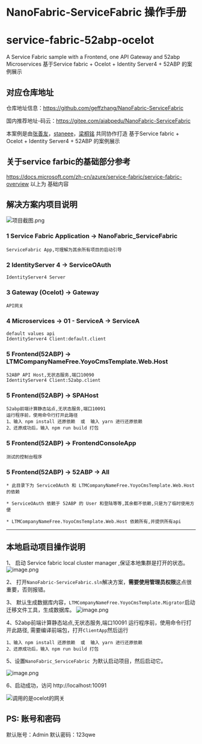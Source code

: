 # NanoFabric-ServiceFabric 操作手册

# service-fabric-52abp-ocelot
A Service Fabric sample with a Frontend, one API Gateway and 52abp Microservices
基于Service fabric + Ocelot + Identity Server4 + 52ABP 的案例展示
## 对应仓库地址

仓库地址信息：https://github.com/geffzhang/NanoFabric-ServiceFabric

国内推荐地址-码云：https://gitee.com/aiabpedu/NanoFabric-ServiceFabric
 
本案例是由[张善友](https://github.com/geffzhang)，[staneee]( https://github.com/staneee)，[梁桐铭](https://github.com/ltm0203) 共同协作打造
 基于Service fabric + Ocelot + Identity Server4 + 52ABP 的案例展示
 
## 关于service farbic的基础部分参考
https://docs.microsoft.com/zh-cn/azure/service-fabric/service-fabric-overview
以上为 基础内容

## 解决方案内项目说明
![项目截图.png](https://upload-images.jianshu.io/upload_images/1979022-c70a3b9f36e88662.png?imageMogr2/auto-orient/strip%7CimageView2/2/w/1240)



### 1 Service Fabric Application -> NanoFabric_ServiceFabric
    ServiceFabric App,可理解为其余所有项目的启动引导


### 2 IdentityServer 4 -> ServiceOAuth 
    IdentityServer4 Server


### 3 Gateway (Ocelot) -> Gateway
    API网关

### 4 Microservices -> 01 - ServiceA -> ServiceA
    default values api
    IdentityServer4 Client:default.client


### 5 Frontend(52ABP) -> LTMCompanyNameFree.YoyoCmsTemplate.Web.Host
  
    52ABP API Host,无状态服务,端口10090
    IdentityServer4 Client:52abp.client


###  5 Frontend(52ABP) -> SPAHost

    52abp前端计算静态站点,无状态服务,端口10091
    运行程序前，使用命令行打开此路径
    1、输入 npm install 还原依赖  或  输入 yarn 进行还原依赖
    2、还原成功后，输入 npm run build 打包


### 5 Frontend(52ABP) -> FrontendConsoleApp

    测试的控制台程序



### 5 Frontend(52ABP) -> 52ABP -> All 
    * 此目录下为 ServiceOAuth 和 LTMCompanyNameFree.YoyoCmsTemplate.Web.Host的依赖

    * ServiceOAuth 依赖于 52ABP 的 User 和登陆等等,其余都不依赖,只是为了临时使用方便

    * LTMCompanyNameFree.YoyoCmsTemplate.Web.Host 依赖所有,并提供所有api

---

## 本地启动项目操作说明
  1、 启动 Service fabric local cluster manager ,保证本地集群是打开的状态。
![image.png](https://upload-images.jianshu.io/upload_images/1979022-0304e8c038f8e992.png?imageMogr2/auto-orient/strip%7CimageView2/2/w/1240)

2、 打开`NanoFabric-ServiceFabric.sln`解决方案，**需要使用管理员权限**这点很重要，否则报错。

3、 默认生成数据库内容，`LTMCompanyNameFree.YoyoCmsTemplate.Migrator`启动迁移文件工具，生成数据库。
![image.png](https://upload-images.jianshu.io/upload_images/1979022-50d14583343478f9.png?imageMogr2/auto-orient/strip%7CimageView2/2/w/1240)

4、52abp前端计算静态站点,无状态服务,端口10091 运行程序前，使用命令行打开此路径,
需要编译前端包，打开`ClientApp`然后运行
```
1、输入 npm install 还原依赖  或  输入 yarn 进行还原依赖
2、还原成功后，输入 npm run build 打包
```
5、设置`NanoFabric_ServiceFabric `为默认启动项目，然后启动它。

![image.png](https://upload-images.jianshu.io/upload_images/1979022-050d06f724a70d55.png?imageMogr2/auto-orient/strip%7CimageView2/2/w/1240)

6、启动成功，访问 http://localhost:10091

![调用的是ocelot的网关](https://upload-images.jianshu.io/upload_images/1979022-63a243a350b1daf2.png?imageMogr2/auto-orient/strip%7CimageView2/2/w/1240)

  ## PS: 账号和密码
默认账号：Admin
默认密码：123qwe




